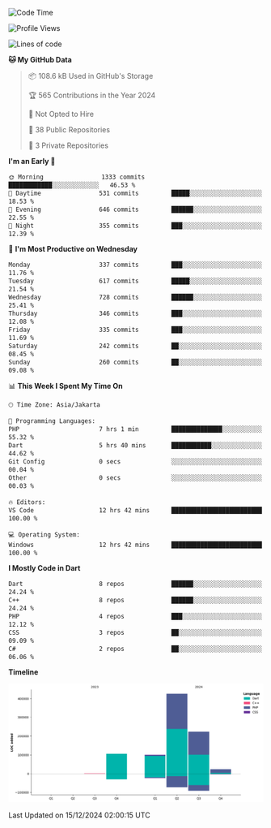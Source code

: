 <!--START_SECTION:waka-->
![Code Time](http://img.shields.io/badge/Code%20Time-332%20hrs%2032%20mins-blue)

![Profile Views](http://img.shields.io/badge/Profile%20Views-0-blue)

![Lines of code](https://img.shields.io/badge/From%20Hello%20World%20I%27ve%20Written-877.2%20thousand%20lines%20of%20code-blue)

**🐱 My GitHub Data** 

> 📦 108.6 kB Used in GitHub's Storage 
 > 
> 🏆 565 Contributions in the Year 2024
 > 
> 🚫 Not Opted to Hire
 > 
> 📜 38 Public Repositories 
 > 
> 🔑 3 Private Repositories 
 > 
**I'm an Early 🐤** 

```text
🌞 Morning                1333 commits        ████████████░░░░░░░░░░░░░   46.53 % 
🌆 Daytime                531 commits         █████░░░░░░░░░░░░░░░░░░░░   18.53 % 
🌃 Evening                646 commits         ██████░░░░░░░░░░░░░░░░░░░   22.55 % 
🌙 Night                  355 commits         ███░░░░░░░░░░░░░░░░░░░░░░   12.39 % 
```
📅 **I'm Most Productive on Wednesday** 

```text
Monday                   337 commits         ███░░░░░░░░░░░░░░░░░░░░░░   11.76 % 
Tuesday                  617 commits         █████░░░░░░░░░░░░░░░░░░░░   21.54 % 
Wednesday                728 commits         ██████░░░░░░░░░░░░░░░░░░░   25.41 % 
Thursday                 346 commits         ███░░░░░░░░░░░░░░░░░░░░░░   12.08 % 
Friday                   335 commits         ███░░░░░░░░░░░░░░░░░░░░░░   11.69 % 
Saturday                 242 commits         ██░░░░░░░░░░░░░░░░░░░░░░░   08.45 % 
Sunday                   260 commits         ██░░░░░░░░░░░░░░░░░░░░░░░   09.08 % 
```


📊 **This Week I Spent My Time On** 

```text
🕑︎ Time Zone: Asia/Jakarta

💬 Programming Languages: 
PHP                      7 hrs 1 min         ██████████████░░░░░░░░░░░   55.32 % 
Dart                     5 hrs 40 mins       ███████████░░░░░░░░░░░░░░   44.62 % 
Git Config               0 secs              ░░░░░░░░░░░░░░░░░░░░░░░░░   00.04 % 
Other                    0 secs              ░░░░░░░░░░░░░░░░░░░░░░░░░   00.03 % 

🔥 Editors: 
VS Code                  12 hrs 42 mins      █████████████████████████   100.00 % 

💻 Operating System: 
Windows                  12 hrs 42 mins      █████████████████████████   100.00 % 
```

**I Mostly Code in Dart** 

```text
Dart                     8 repos             ██████░░░░░░░░░░░░░░░░░░░   24.24 % 
C++                      8 repos             ██████░░░░░░░░░░░░░░░░░░░   24.24 % 
PHP                      4 repos             ███░░░░░░░░░░░░░░░░░░░░░░   12.12 % 
CSS                      3 repos             ██░░░░░░░░░░░░░░░░░░░░░░░   09.09 % 
C#                       2 repos             ██░░░░░░░░░░░░░░░░░░░░░░░   06.06 % 
```



**Timeline**

![Lines of Code chart](https://raw.githubusercontent.com/PradiptaAhmad/PradiptaAhmad/main/assets/bar_graph.png)


 Last Updated on 15/12/2024 02:00:15 UTC
<!--END_SECTION:waka-->
